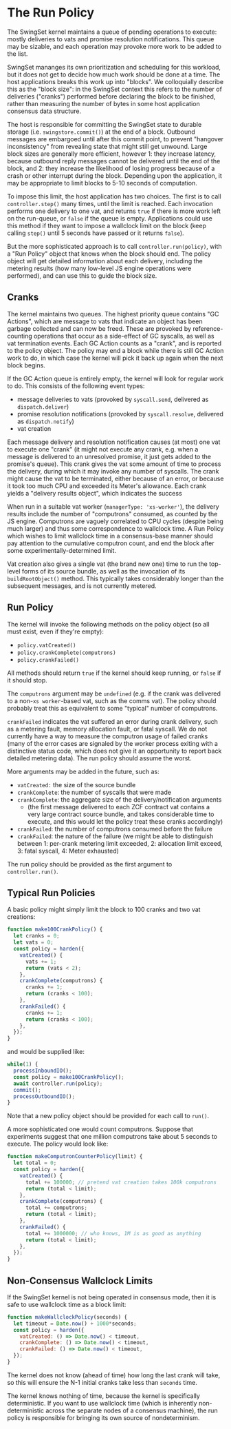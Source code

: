 # The Run Policy

The SwingSet kernel maintains a queue of pending operations to execute: mostly deliveries to vats and promise resolution notifications. This queue may be sizable, and each operation may provoke more work to be added to the list.

SwingSet mananges its own prioritization and scheduling for this workload, but it does not get to decide how much work should be done at a time. The host applications breaks this work up into "blocks". We colloquially describe this as the "block size": in the SwingSet context this refers to the number of deliveries ("cranks") performed before declaring the block to be finished, rather than measuring the number of bytes in some host application consensus data structure.

The host is responsible for committing the SwingSet state to durable storage (i.e. `swingstore.commit()`) at the end of a block. Outbound messages are embargoed until after this commit point, to prevent "hangover inconsistency" from revealing state that might still get unwound. Large block sizes are generally more efficient, however 1: they increase latency, because outbound reply messages cannot be delivered until the end of the block, and 2: they increase the likelihood of losing progress because of a crash or other interrupt during the block. Depending upon the application, it may be appropriate to limit blocks to 5-10 seconds of computation.

To impose this limit, the host application has two choices. The first is to call `controller.step()` many times, until the limit is reached. Each invocation performs one delivery to one vat, and returns `true` if there is more work left on the run-queue, or `false` if the queue is empty. Applications could use this method if they want to impose a wallclock limit on the block (keep calling `step()` until 5 seconds have passed or it returns `false`).

But the more sophisticated approach is to call `controller.run(policy)`, with a "Run Policy" object that knows when the block should end. The policy object will get detailed information about each delivery, including the metering results (how many low-level JS engine operations were performed), and can use this to guide the block size.

## Cranks

The kernel maintains two queues. The highest priority queue contains "GC Actions", which are message to vats that indicate an object has been garbage collected and can now be freed. These are provoked by reference-counting operations that occur as a side-effect of GC syscalls, as well as vat termination events. Each GC Action counts as a "crank", and is reported to the policy object. The policy may end a block while there is still GC Action work to do, in which case the kernel will pick it back up again when the next block begins.

If the GC Action queue is entirely empty, the kernel will look for regular work to do. This consists of the following event types:

* message deliveries to vats (provoked by `syscall.send`, delivered as `dispatch.deliver`)
* promise resolution notifications (provoked by `syscall.resolve`, delivered as `dispatch.notify`)
* vat creation

Each message delivery and resolution notification causes (at most) one vat to execute one "crank" (it might not execute any crank, e.g. when a message is delivered to an unresolved promise, it just gets added to the promise's queue). This crank gives the vat some amount of time to process the delivery, during which it may invoke any number of syscalls. The crank might cause the vat to be terminated, either because of an error, or because it took too much CPU and exceeded its Meter's allowance. Each crank yields a "delivery results object", which indicates the success

When run in a suitable vat worker (`managerType: 'xs-worker'`), the delivery results include the number of "computrons" consumed, as counted by the JS engine. Computrons are vaguely correlated to CPU cycles (despite being much larger) and thus some correspondence to wallclock time. A Run Policy which wishes to limit wallclock time in a consensus-base manner should pay attention to the cumulative computron count, and end the block after some experimentally-determined limit.

Vat creation also gives a single vat (the brand new one) time to run the top-level forms of its source bundle, as well as the invocation of its `buildRootObject()` method. This typically takes considerably longer than the subsequent messages, and is not currently metered.

## Run Policy

The kernel will invoke the following methods on the policy object (so all must exist, even if they're empty):

* `policy.vatCreated()`
* `policy.crankComplete(computrons)`
* `policy.crankFailed()`

All methods should return `true` if the kernel should keep running, or `false` if it should stop.

The `computrons` argument may be `undefined` (e.g. if the crank was delivered to a non-`xs worker`-based vat, such as the comms vat). The policy should probably treat this as equivalent to some "typical" number of computrons.

`crankFailed` indicates the vat suffered an error during crank delivery, such as a metering fault, memory allocation fault, or fatal syscall. We do not currently have a way to measure the computron usage of failed cranks (many of the error cases are signaled by the worker process exiting with a distinctive status code, which does not give it an opportunity to report back detailed metering data). The run policy should assume the worst.

More arguments may be added in the future, such as:
* `vatCreated:` the size of the source bundle
* `crankComplete`: the number of syscalls that were made
* `crankComplete`: the aggregate size of the delivery/notification arguments
  * (the first message delivered to each ZCF contract vat contains a very large contract source bundle, and takes considerable time to execute, and this would let the policy treat these cranks accordingly)
* `crankFailed`: the number of computrons consumed before the failure
* `crankFailed`: the nature of the failure (we might be able to distinguish between 1: per-crank metering limit exceeded, 2: allocation limit exceed, 3: fatal syscall, 4: Meter exhausted)

The run policy should be provided as the first argument to `controller.run()`.

## Typical Run Policies

A basic policy might simply limit the block to 100 cranks and two vat creations:

```js
function make100CrankPolicy() {
  let cranks = 0;
  let vats = 0;
  const policy = harden({
    vatCreated() {
      vats += 1;
      return (vats < 2);
    },
    crankComplete(computrons) {
      cranks += 1;
      return (cranks < 100);
    },
    crankFailed() {
      cranks += 1;
      return (cranks < 100);
    },
  });
}
```

and would be supplied like:

```js
while(1) {
  processInboundIO();
  const policy = make100CrankPolicy();
  await controller.run(policy);
  commit();
  processOutboundIO();
}
```

Note that a new policy object should be provided for each call to `run()`.

A more sophisticated one would count computrons. Suppose that experiments suggest that one million computrons take about 5 seconds to execute. The policy would look like:


```js
function makeComputronCounterPolicy(limit) {
  let total = 0;
  const policy = harden({
    vatCreated() {
      total += 100000; // pretend vat creation takes 100k computrons
      return (total < limit);
    },
    crankComplete(computrons) {
      total += computrons;
      return (total < limit);
    },
    crankFailed() {
      total += 1000000; // who knows, 1M is as good as anything
      return (total < limit);
    },
  });
}
```

## Non-Consensus Wallclock Limits

If the SwingSet kernel is not being operated in consensus mode, then it is safe to use wallclock time as a block limit:

```js
function makeWallclockPolicy(seconds) {
  let timeout = Date.now() + 1000*seconds;
  const policy = harden({
    vatCreated: () => Date.now() < timeout,
    crankComplete: () => Date.now() < timeout,
    crankFailed: () => Date.now() < timeout,
  });
}
```

The kernel does not know (ahead of time) how long the last crank will take, so this will ensure the N-1 initial cranks take less than `seconds` time.

The kernel knows nothing of time, because the kernel is specifically deterministic. If you want to use wallclock time (which is inherently non-deterministic across the separate nodes of a consensus machine), the run policy is responsible for bringing its own source of nondeterminism.
